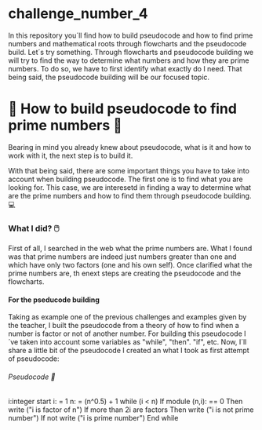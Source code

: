 # challenge_number_4


In this repository you´ll find how to build pseudocode and how to find prime numbers and mathematical roots through flowcharts and the pseudocode build.  Let´s try something. Through flowcharts and pseudocode building we will try to find the way to determine what numbers and how they are prime numbers. To do so, we have to first identify what exactly do I need. That being said, the pseudocode building will be our focused topic.



# :stars: How to build pseudocode to find prime numbers :stars: #

Bearing in mind you already knew about pseudocode, what is it and how to work with it, the next step is to build it. 

With that being said, there are some important things you have to take into account when building pseudocode. The first one is to find what you are looking for. This case, we are interesetd in finding a way to determine what are the prime numbers and how to find them through pseudocode building. :computer:

### What I did? 🖱️ ###

First of all, I searched in the web what the prime numbers are. What I found was that prime numbers are indeed just numbers greater than one and which have only two factors (one and his own self). Once clarified what the prime numbers are, th enext steps are creating the pseudocode and the flowcharts. 

#### For the pseducode building ####

Taking as example one of the previous challenges and examples given by the teacher, I built the pseudocode from a theory of how to find when a number is factor or not of another number. For building this pseudocode I´ve taken into account some variables as "while", "then". "if", etc. Now, I´ll share a little bit of the pseudocode I created an what I took as first attempt of pseudocode:

###### Pseudocode 💾

i:integer
start
    i: = 1
    n: = (n^0.5) + 1
    while (i < n)
      If module (n,i): == 0
        Then
          write ("i is factor of n")
            If more than 2i are factors
              Then write ("i is not prime number")
            If not 
              write ("i is prime number")
End while
